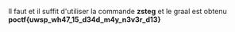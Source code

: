 Il faut et il suffit d'utiliser la commande **zsteg** et le graal est obtenu
**poctf{uwsp_wh47_15_d34d_m4y_n3v3r_d13}**


